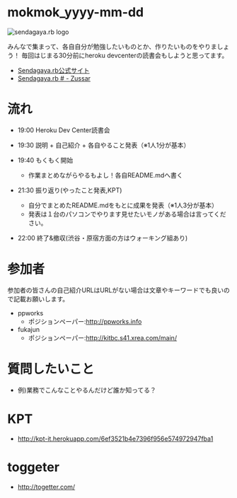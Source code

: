 mokmok_yyyy-mm-dd
=================

![sendagaya.rb logo](http://ppworks.info/images/sendagayarb100x100.png)

みんなで集まって、各自自分が勉強したいものとか、作りたいものをやりましょう！
毎回はじまる30分前にheroku devcenterの読書会もしようと思ってます。

* [Sendagaya.rb公式サイト](http://sendagayarb.github.com)
* [Sendagaya.rb # - Zussar](http://www.zusaar.com/event/)

# 流れ
* 19:00 Heroku Dev Center読書会
* 19:30 説明 + 自己紹介 + 各自やること発表（※1人1分が基本）
* 19:40 もくもく開始
  * 作業まとめながらやるもよし！各自README.mdへ書く

* 21:30 振り返り(やったこと発表,KPT)
  * 自分でまとめたREADME.mdをもとに成果を発表（※1人3分が基本）
  * 発表は１台のパソコンでやります見せたいモノがある場合は言ってください。

* 22:00 終了&撤収(渋谷・原宿方面の方はウォーキング組あり)

# 参加者
参加者の皆さんの自己紹介URLはURLがない場合は文章やキーワードでも良いので記載お願いします。

* ppworks
  * ポジションペーパー:http://ppworks.info
* fukajun
  * ポジションペーパー:http://kitbc.s41.xrea.com/main/


# 質問したいこと
- 例)業務でこんなことやるんだけど誰か知ってる？

# KPT
* http://kpt-it.herokuapp.com/6ef3521b4e7396f956e574972947fba1

# toggeter
* http://togetter.com/
